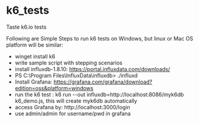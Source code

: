 # k6_tests
Taste k6.io tests

Following are Simple Steps to run k6 tests on Windows, but linux or Mac OS platform will be similar:
- winget install k6
- write sample script with stepping scenarios
- install influxdb-1.8.10: https://portal.influxdata.com/downloads/
- PS C:\Program Files\InfluxData\influxdb> ./influxd
- Install Grafana: https://grafana.com/grafana/download?edition=oss&platform=windows
- run the k6 test : k6 run --out influxdb=http://localhost:8086/myk6db k6_demo.js, this will create myk6db automatically
- access Grafana by: http://localhost:3000/login
- use admin/admin for username/pwd in grafana 
